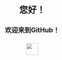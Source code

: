 <!--   这是一个注释语法，提供额外的信息或解释。这些注释不会在最终渲染的页面上显示。空格的添加或删除只是为了增增强文档的可读性，它们不会影响注释的功能   -->
<!--   标题1用h1，标题2用h2，因为需要用到“居中（center）”标记，标题3直接用###   -->
<!--   插入图片的语法：![图片名](图片路径)   -->
<!--   这种注释语法主要用于HTML和XML等标记语言中，而 // 主要用于编程语言中。   -->
<!--加在标题前的图标并且居中
<h1 align="center">
<img src="https://github.com/aa1555/aa1555/blob/main/Misc/ic_launcher-web.png?raw=true" height="400" width="267">标题
</h1>
-->

<h1 align="center">您好！</h1>

<h2 align="center">欢迎来到GitHub！</h2>

<h2 align="center"><img src="https://github.com/aa1555/aa1555/blob/main/Misc/A%20(31).jpg?raw=true" height="38" width="38"></h2>












